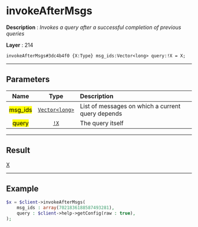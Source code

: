 # invokeAfterMsgs

**Description** : *Invokes a query after a successful completion of previous queries*

**Layer** : 214

```tl
invokeAfterMsgs#3dc4b4f0 {X:Type} msg_ids:Vector<long> query:!X = X;
```

---

## Parameters

| Name | Type | Description |
| :---: | :---: | :--- |
| <mark>msg_ids</mark> | [`Vector<long>`](type/long) | List of messages on which a current query depends |
| <mark>query</mark> | [`!X`](type/X) | The query itself |

---

## Result

[X](type/X)

---

## Example

```php
$x = $client->invokeAfterMsgs(
	msg_ids : array(7021836188587493281),
	query : $client->help->getConfig(raw : true),
);
```